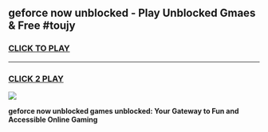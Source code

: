 
## geforce now unblocked - Play Unblocked Gmaes & Free #toujy
<h3>
<a href="https://news.freeplayer.one?title=geforce_now_unblocked&ref=24F">CLICK TO PLAY</a></h3>
<hr>

<h3>
<a href="https://news.freeplayer.one?title=geforce_now_unblocked&ref=24F">CLICK 2 PLAY</a>
  
</h3>

<a href="https://news.freeplayer.one?title=geforce_now_unblocked&ref=24F/"><img src="https://clearcache.store/games.png"></a>


**geforce now unblocked games unblocked: Your Gateway to Fun and Accessible Online Gaming**
